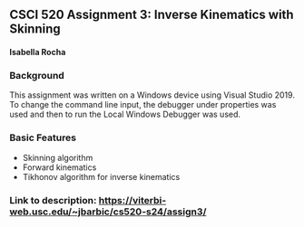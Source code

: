 ## **CSCI 520 Assignment 3: Inverse Kinematics with Skinning**  
#### Isabella Rocha

### **Background**
This assignment was written on a Windows device using Visual Studio 2019. To change the command line input, the debugger under properties was used and then to run the Local Windows Debugger was used.

### **Basic Features**
* Skinning algorithm
* Forward kinematics
* Tikhonov algorithm for inverse kinematics

### **Link to description:** https://viterbi-web.usc.edu/~jbarbic/cs520-s24/assign3/
